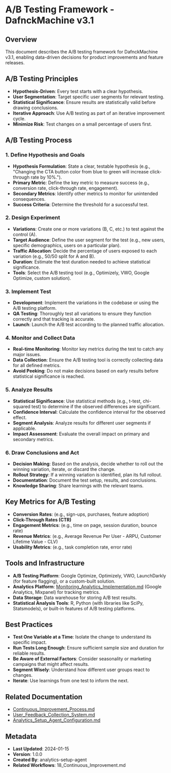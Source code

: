 # A/B Testing Framework - DafnckMachine v3.1

## Overview
This document describes the A/B testing framework for DafnckMachine v3.1, enabling data-driven decisions for product improvements and feature releases.

## A/B Testing Principles
- **Hypothesis-Driven**: Every test starts with a clear hypothesis.
- **User Segmentation**: Target specific user segments for relevant testing.
- **Statistical Significance**: Ensure results are statistically valid before drawing conclusions.
- **Iterative Approach**: Use A/B testing as part of an iterative improvement cycle.
- **Minimize Risk**: Test changes on a small percentage of users first.

## A/B Testing Process

### 1. Define Hypothesis and Goals
- **Hypothesis Formulation**: State a clear, testable hypothesis (e.g., "Changing the CTA button color from blue to green will increase click-through rate by 10%.").
- **Primary Metric**: Define the key metric to measure success (e.g., conversion rate, click-through rate, engagement).
- **Secondary Metrics**: Identify other metrics to monitor for unintended consequences.
- **Success Criteria**: Determine the threshold for a successful test.

### 2. Design Experiment
- **Variations**: Create one or more variations (B, C, etc.) to test against the control (A).
- **Target Audience**: Define the user segment for the test (e.g., new users, specific demographics, users on a particular plan).
- **Traffic Allocation**: Decide the percentage of users exposed to each variation (e.g., 50/50 split for A and B).
- **Duration**: Estimate the test duration needed to achieve statistical significance.
- **Tools**: Select the A/B testing tool (e.g., Optimizely, VWO, Google Optimize, custom solution).

### 3. Implement Test
- **Development**: Implement the variations in the codebase or using the A/B testing platform.
- **QA Testing**: Thoroughly test all variations to ensure they function correctly and that tracking is accurate.
- **Launch**: Launch the A/B test according to the planned traffic allocation.

### 4. Monitor and Collect Data
- **Real-time Monitoring**: Monitor key metrics during the test to catch any major issues.
- **Data Collection**: Ensure the A/B testing tool is correctly collecting data for all defined metrics.
- **Avoid Peeking**: Do not make decisions based on early results before statistical significance is reached.

### 5. Analyze Results
- **Statistical Significance**: Use statistical methods (e.g., t-test, chi-squared test) to determine if the observed differences are significant.
- **Confidence Interval**: Calculate the confidence interval for the observed effect.
- **Segment Analysis**: Analyze results for different user segments if applicable.
- **Impact Assessment**: Evaluate the overall impact on primary and secondary metrics.

### 6. Draw Conclusions and Act
- **Decision Making**: Based on the analysis, decide whether to roll out the winning variation, iterate, or discard the change.
- **Rollout Strategy**: If a winning variation is identified, plan its full rollout.
- **Documentation**: Document the test setup, results, and conclusions.
- **Knowledge Sharing**: Share learnings with the relevant teams.

## Key Metrics for A/B Testing
- **Conversion Rates**: (e.g., sign-ups, purchases, feature adoption)
- **Click-Through Rates (CTR)**
- **Engagement Metrics**: (e.g., time on page, session duration, bounce rate)
- **Revenue Metrics**: (e.g., Average Revenue Per User - ARPU, Customer Lifetime Value - CLV)
- **Usability Metrics**: (e.g., task completion rate, error rate)

## Tools and Infrastructure
- **A/B Testing Platform**: Google Optimize, Optimizely, VWO, LaunchDarkly (for feature flagging), or a custom-built solution.
- **Analytics Platform**: [Monitoring_Analytics_Implementation.md](mdc:01_Machine/04_Documentation/Doc/Phase_5_Deployment_PostLaunch/Monitoring_Analytics_Implementation.md) (Google Analytics, Mixpanel) for tracking metrics.
- **Data Storage**: Data warehouse for storing A/B test results.
- **Statistical Analysis Tools**: R, Python (with libraries like SciPy, Statsmodels), or built-in features of A/B testing platforms.

## Best Practices
- **Test One Variable at a Time**: Isolate the change to understand its specific impact.
- **Run Tests Long Enough**: Ensure sufficient sample size and duration for reliable results.
- **Be Aware of External Factors**: Consider seasonality or marketing campaigns that might affect results.
- **Segment Wisely**: Understand how different user groups react to changes.
- **Iterate**: Use learnings from one test to inform the next.

## Related Documentation
- [Continuous_Improvement_Process.md](mdc:01_Machine/04_Documentation/Doc/Phase_6_Outreach_Growth/Continuous_Improvement_Process.md)
- [User_Feedback_Collection_System.md](mdc:01_Machine/04_Documentation/Doc/Phase_6_Outreach_Growth/User_Feedback_Collection_System.md)
- [Analytics_Setup_Agent_Configuration.md](mdc:01_Machine/04_Documentation/Doc/Phase_6_Outreach_Growth/Analytics_Setup_Agent_Configuration.md)

## Metadata
- **Last Updated**: 2024-01-15
- **Version**: 1.0.0
- **Created By**: analytics-setup-agent
- **Related Workflows**: 18_Continuous_Improvement.md 